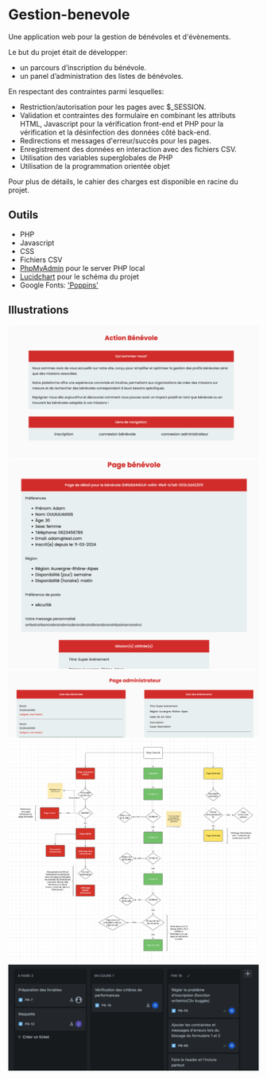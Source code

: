 # Gestion-benevole

Une application web pour la gestion de bénévoles et d'évènements.

Le but du projet était de développer:

- ​un parcours d’inscription du bénévole.
- un panel d’administration des listes de bénévoles.

En respectant des contraintes parmi lesquelles:

- Restriction/autorisation pour les pages avec $\_SESSION.
- Validation et contraintes des formulaire en combinant les attributs HTML, Javascript pour la vérification front-end et PHP pour la vérification et la désinfection des données côté back-end.
- Redirections et messages d'erreur/succès pour les pages.
- Enregistrement des données en interaction avec des fichiers CSV.
- Utilisation des variables superglobales de PHP
- Utilisation de la programmation orientée objet

Pour plus de détails, le cahier des charges est disponible en racine du projet.

## Outils

- PHP
- Javascript
- CSS
- Fichiers CSV
- [PhpMyAdmin](https://www.phpmyadmin.net/) pour le server PHP local
- [Lucidchart](https://lucidchart.com/) pour le schéma du projet
- Google Fonts: ['Poppins'](https://fonts.google.com/specimen/Poppins?query=poppins)

## Illustrations

![Page accueil](./images/page-accueil.png)
![Page bénévole](./images/page-benevole.png)
![Page administrateur](./images/page-administrateur.png)
![Schema Lucidchart du projet](./images/schema-lucidchart.png)
![Capture d'écran de l'espace Jira](./images/jira.png)
